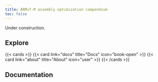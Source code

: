 ```yaml
---
title: ARMv7-M assembly optimization compendium
toc: false
---
```


Under construction.

## Explore

{{< cards >}}
  {{< card link="docs" title="Docs" icon="book-open" >}}
  {{< card link="about" title="About" icon="user" >}}
{{< /cards >}}

## Documentation

<!-- For more information, visit [Hextra](https://imfing.github.io/hextra). -->
